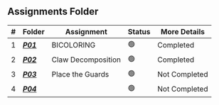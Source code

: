 ##  Assignments Folder

|   #   | Folder | Assignment |    Status  | More Details
| :---: | ----------- | ---------------------- |    ----------- |----------- |
|   1   | ***<a href="https://github.com/paxtonproctor/4883-Programming-Techniques/tree/main/Assignments/BipartiteProblems/P10004">P01</a>*** |  BICOLORING   |    🟢  | Completed |
|   2   | ***<a href="https://github.com/paxtonproctor/4883-Programming-Techniques/tree/main/Assignments/BipartiteProblems/P11396">P02</a>***       | Claw Decomposition            |    🟢  | Completed |
|   3   | ***<a href="https://github.com/paxtonproctor/4883-Programming-Techniques/tree/main/Assignments/BipartiteProblems/P11080">P03</a>***       | Place the Guards      |    🟢  | Not Completed |
|   4   |  ***<a href="https://github.com/paxtonproctor/4883-Programming-Techniques/tree/main/Assignments/Easy%20Breazy">P04</a>***      |              |    🟢  | Not Completed |
